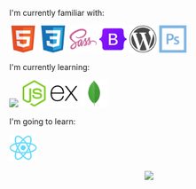 I'm currently familiar with:
<p>
    <img src="https://github.com/devicons/devicon/blob/master/icons/html5/html5-original.svg" width="50">
    <img src="https://github.com/devicons/devicon/blob/master/icons/css3/css3-original.svg" width="50">
    <img src="https://github.com/devicons/devicon/blob/master/icons/sass/sass-original.svg" width="50">
    <img src="https://github.com/devicons/devicon/blob/master/icons/bootstrap/bootstrap-original.svg" width="50">
    <img src="https://github.com/devicons/devicon/blob/master/icons/wordpress/wordpress-plain.svg" width="50">
    <img src="https://github.com/devicons/devicon/blob/master/icons/photoshop/photoshop-line.svg" width="50">
</p>

I'm currently learning:
<p>
    <img src="https://cdn.jsdelivr.net/gh/devicons/devicon/icons/javascript/javascript-original.svg" width="50">
    <img src="https://github.com/devicons/devicon/blob/master/icons/nodejs/nodejs-original.svg" width="50">
    <img src="https://github.com/devicons/devicon/blob/master/icons/express/express-original.svg" width="50">
    <img src="https://github.com/devicons/devicon/blob/master/icons/mongodb/mongodb-original.svg" width="50">
</p>

I'm going to learn:
<p>
    <img src="https://github.com/devicons/devicon/blob/master/icons/react/react-original.svg" width="50">
</p>


<div style="display: flex;justify-content: center;align-items: center;">
    <img src="https://github-readme-stats.vercel.app/api/top-langs/?username=gochaavsajanishvili&layout=compact&langs_count=10&theme=onedark"></img>   
<div>

<!--
**gochaavsajanishvili/gochaavsajanishvili** is a ✨ _special_ ✨ repository because its `README.md` (this file) appears on your GitHub profile.

Here are some ideas to get you started:

- 🔭 I’m currently working on ...
- 🌱 I’m currently learning ...
- 👯 I’m looking to collaborate on ...
- 🤔 I’m looking for help with ...
- 💬 Ask me about ...
- 📫 How to reach me: ...
- 😄 Pronouns: ...
- ⚡ Fun fact: ...
-->
